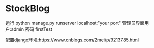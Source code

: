 # StockBlog
运行 python manage.py runserver localhost:"your port"
管理员界面用户:admin
密码 firstTest

配置django环境:https://www.cnblogs.com/2mei/p/9213785.html

